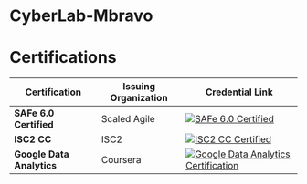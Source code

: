 # CyberLab-Mbravo


# Certifications
| Certification               | Issuing Organization | Credential Link                                                                 |
|-----------------------------|-----------------------|---------------------------------------------------------------------------------|
| **SAFe 6.0 Certified**      | Scaled Agile          | [![SAFe 6.0 Certified](https://img.shields.io/badge/SAFe_6.0-Certified-%230077B5?style=flat&logo=scaledagile&logoColor=white)](https://www.credly.com/badges/0db7f554-ff99-4657-8312-c90fbdf2d83b) |
| **ISC2 CC**               | ISC2                  | [![ISC2 CC Certified](https://img.shields.io/badge/ISC2_CC-Certified-style=flat&logo=isc2&logoColor=white)](https://www.credly.com/badges/b7c7b36d-42a2-4d0f-bd73-2877bb2ca6e9) |
| **Google Data Analytics** | Coursera              | [![Google Data Analytics Certification](https://img.shields.io/badge/Google_Data_Analytics-Certified-%234CAF50?style=flat&logo=google&logoColor=white)](https://coursera.org/share/0c03f11d1a6ff7dd43977f48d82c8bf7)|
 

